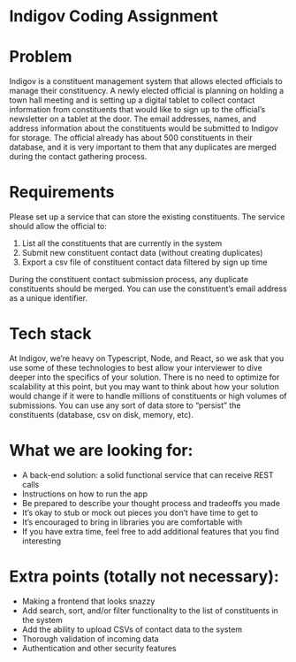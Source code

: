 # Indigov Coding Assignment

# Problem

Indigov is a constituent management system that allows elected officials to manage their constituency. A newly elected official is planning on holding a town hall meeting and is setting up a digital tablet to collect contact information from constituents that would like to sign up to the official’s newsletter on a tablet at the door. The email addresses, names, and address information about the constituents would be submitted to Indigov for storage. The official already has about 500 constituents in their database, and it is very important to them that any duplicates are merged during the contact gathering process.

# Requirements

Please set up a service that can store the existing constituents. The service should allow the official to:

1. List all the constituents that are currently in the system
2. Submit new constituent contact data (without creating duplicates)
3. Export a csv file of constituent contact data filtered by sign up time

During the constituent contact submission process, any duplicate constituents should be merged. You can use the constituent’s email address as a unique identifier.

# Tech stack

At Indigov, we’re heavy on Typescript, Node, and React, so we ask that you use some of these technologies to best allow your interviewer to dive deeper into the specifics of your solution. There is no need to optimize for scalability at this point, but you may want to think about how your solution would change if it were to handle millions of constituents or high volumes of submissions. You can use any sort of data store to “persist” the constituents (database, csv on disk, memory, etc).

# What we are looking for:

- A back-end solution: a solid functional service that can receive REST calls
- Instructions on how to run the app
- Be prepared to describe your thought process and tradeoffs you made
- It’s okay to stub or mock out pieces you don’t have time to get to
- It’s encouraged to bring in libraries you are comfortable with
- If you have extra time, feel free to add additional features that you find interesting

# Extra points (totally not necessary):
- Making a frontend that looks snazzy
- Add search, sort, and/or filter functionality to the list of constituents in the system
- Add the ability to upload CSVs of contact data to the system
- Thorough validation of incoming data
- Authentication and other security features
